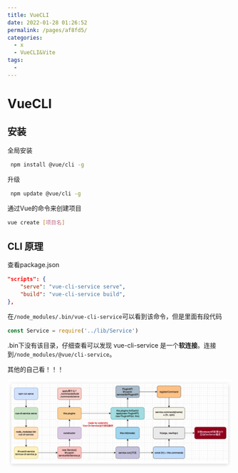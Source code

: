 ```yaml
---
title: VueCLI
date: 2022-01-28 01:26:52
permalink: /pages/af8fd5/
categories:
  - x
  - VueCLI&Vite
tags:
  - 
---
```




# VueCLI



## 安装

全局安装

```bash
 npm install @vue/cli -g
```

升级

```bash
 npm update @vue/cli -g
```

通过Vue的命令来创建项目

```bash
vue create [项目名]
```





## CLI 原理

查看package.json

```json
"scripts": {
    "serve": "vue-cli-service serve",
    "build": "vue-cli-service build",
},
```

在`/node_modules/.bin/vue-cli-service`可以看到该命令，但是里面有段代码

```js
const Service = require('../lib/Service')
```

.bin下没有该目录，仔细查看可以发现 vue-cli-service 是一个**软连接**。连接到`/node_modules/@vue/cli-service`。

其他的自己看！！！

![image-20220129220936128](./images/image-20220129220936128.png)



